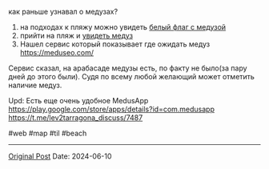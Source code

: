 как раньше узнавал о медузах?

1. на подходах к пляжу можно увидеть [белый флаг с медузой](1501.md)
2. прийти на пляж и [увидеть медуз](1221.md)
3. Нашел сервис который показывает где ожидать медуз https://meduseo.com/

Сервис сказал, на арабасаде медузы есть, по факту не было(за пару дней до этого были). Судя по всему любой желающий может отметить наличие медуз.

Upd:
Есть еще очень удобное MedusApp https://play.google.com/store/apps/details?id=com.medusapp
https://t.me/lev2tarragona_discuss/7487

#web #map #til #beach

---
[Original Post](https://t.me/lev2tarragona/2292)
Date: 2024-06-10
